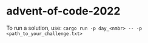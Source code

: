 # advent-of-code-2022

To run a solution, use: `cargo run -p day_<nmbr> -- -p <path_to_your_challenge.txt>`